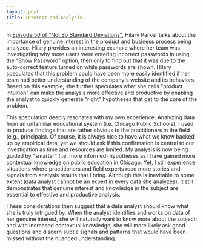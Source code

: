 ```yaml
---
layout: post
title: Interest and Analysis
---
```


In [Episode 50 of "Not So Standard Deviations"](http://nssdeviations.com/50-existential-crisis-narrowly-averted), Hilary Parker talks about the importance of genuine interest in the product and business process being analyzed.  Hilary provides an interesting example where her team was investigating why more users were entering incorrect passwords in using the "Show Password" option, then only to find out that it was due to the auto-correct feature turned on while passwords are shown.  Hilary speculates that this problem could have been more easily identified if her team had better understanding of the company's website and its behaviors.  Based on this example, she further speculates what she calls "product intuition" can make the analysis more effective and productive by enabling the analyst to quickly generate "right" hypotheses that get to the core of the problem.

This speculation deeply resonates with my own experience.  Analyzing data from an unfamiliar educational system (i.e. Chicago Public Schools), I used to produce findings that are rather obvious to the practitioners in the field (e.g., principals).  Of course, it is always nice to have what we know backed up by empirical data, yet we should ask if this confirmation is central to our investigation as time and resources are limited.  My analysis is now being guided by "smarter" (i.e. more informed) hypotheses as I have gained more contextual knowledge on public education in Chicago.  Yet, I still experience situations where practitioners and field experts read more stories and signals from analysis results that I bring.  Although this is inevitable to some extent (data analyst cannot be an expert in every data she analyzes), it still demonstrates that genuine interest and knowledge in the subject are essential to effective and productive analysis.

These considerations then suggest that a data analyst should know what she is truly intrigued by.  When the analyst identifies and works on data of her genuine interest, she will naturally want to know more about the subject; and with increased contextual knowledge, she will more likely ask good questions and discern subtle signals and patterns that would have been missed without the nuanced understanding.
